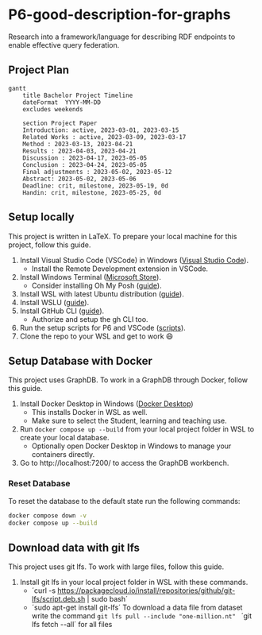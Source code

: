 # P6-good-description-for-graphs
Research into a framework/language for describing RDF endpoints to enable effective query federation.

## Project Plan
```mermaid
gantt
    title Bachelor Project Timeline
    dateFormat  YYYY-MM-DD
    excludes weekends
    
    section Project Paper
    Introduction: active, 2023-03-01, 2023-03-15
    Related Works : active, 2023-03-09, 2023-03-17
    Method : 2023-03-13, 2023-04-21
    Results : 2023-04-03, 2023-04-21
    Discussion : 2023-04-17, 2023-05-05
    Conclusion : 2023-04-24, 2023-05-05
    Final adjustments : 2023-05-02, 2023-05-12
    Abstract: 2023-05-02, 2023-05-06
    Deadline: crit, milestone, 2023-05-19, 0d
    Handin: crit, milestone, 2023-05-25, 0d
```

## Setup locally
This project is written in LaTeX. To prepare your local machine for this project, follow this guide.

1. Install Visual Studio Code (VSCode) in Windows ([Visual Studio Code](https://code.visualstudio.com "Visual Studio Code website")).
   - Install the Remote Development extension in VSCode.
2. Install Windows Terminal ([Microsoft Store](https://www.microsoft.com/store/productId/9N0DX20HK701 "Windows Terminal in MS Store")).
   - Consider installing Oh My Posh ([guide](https://learn.microsoft.com/en-us/windows/terminal/tutorials/custom-prompt-setup "Oh My Posh tutorial")).
3. Install WSL with latest Ubuntu distribution ([guide](https://learn.microsoft.com/en-us/windows/wsl/install "Install Linux on Windows with WSL")).
4. Install WSLU ([guide](https://wslutiliti.es/wslu/install.html "wslu wiki")).
5. Install GitHub CLI ([guide](https://github.com/cli/cli/blob/trunk/docs/install_linux.md "Installing gh on Linux and BSD")).
   - Authorize and setup the gh CLI too.
6. Run the setup scripts for P6 and VSCode ([scripts](https://github.com/AAU-Dat/scripts "WSL setup scripts")).
7. Clone the repo to your WSL and get to work :smile:

## Setup Database with Docker
This project uses GraphDB. To work in a GraphDB through Docker, follow this guide.

1. Install Docker Desktop in Windows ([Docker Desktop](https://www.docker.com/ "Docker Website"))
   - This installs Docker in WSL as well.
   - Make sure to select the Student, learning and teaching use.
2. Run `docker compose up --build` from your local project folder in WSL to create your local database.
   - Optionally open Docker Desktop in Windows to manage your containers directly.
3. Go to http://localhost:7200/ to access the GraphDB workbench.

### Reset Database
To reset the database to the default state run the following commands:

```bash
docker compose down -v
docker compose up --build
```

## Download data with git lfs
This project uses git lfs. To work with large files, follow this guide.

1. Install git lfs in your local project folder in WSL with these commands.
    - ´curl -s https://packagecloud.io/install/repositories/github/git-lfs/script.deb.sh | sudo bash´
    - ´sudo apt-get install git-lfs´
To download a data file from dataset write the command `git lfs pull --include "one-million.nt" `
        ´git lfs fetch --all´ for all files
